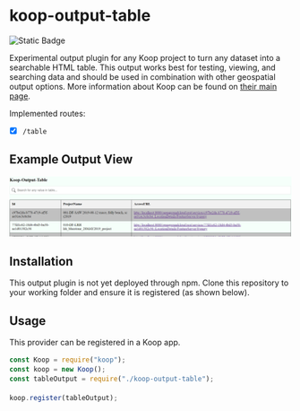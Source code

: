 # koop-output-table

![Static Badge](https://img.shields.io/badge/koop--output--table-v1.0.0-blue)

Experimental output plugin for any Koop project to turn any dataset into a searchable HTML table. This output works best for testing, viewing, and searching data and should be used in combination with other geospatial output options. More information about Koop can be found on [their main page](https://koopjs.github.io/).

Implemented routes:

- [x] `/table`

## Example Output View
![Example Output](figures/exampleTableOutputNew.png)

## Installation
This output plugin is not yet deployed through npm. Clone this repository to your working folder and ensure it is registered (as shown below).

## Usage
This provider can be registered in a Koop app.

```javascript
const Koop = require("koop");
const koop = new Koop();
const tableOutput = require("./koop-output-table");

koop.register(tableOutput);
```